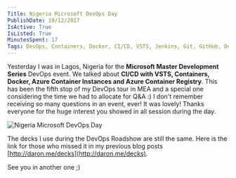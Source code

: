 ```yaml
---
Title: Nigeria Microsoft DevOps Day
PublishDate: 19/12/2017
IsActive: True
IsListed: True
MinutesSpent: 17
Tags: DevOps, Containers, Docker, CI/CD, VSTS, Jenkins, Git, GitHub, Docker Swarm, Kubernetes, DC/OS, ACS, AKS, ACI, DevTest Labs, Service Fabric, IaC
---
```


Yesterday I was in Lagos, Nigeria for the **Microsoft Master Development Series** DevOps event. We talked about **CI/CD with VSTS, Containers, Docker, Azure Container Instances and Azure Container Registry**. This has been the fifth stop of my DevOps tour in MEA and a special one considering the time we had to allocate for Q&A :) I don't remember receiving so many questions in an event, ever! It was lovely! Thanks everyone for the huge interest you showed in all session during the day. 

![Nigeria Microsoft DevOps Day](media/Nigeria-DevOps-Day/APC_0834-hdr.JPG)

The decks I use during the DevOps Roadshow are still the same. Here is the link for those who missed it in my previous blog posts [http://daron.me/decks](http://daron.me/decks).

See you in another one ;)